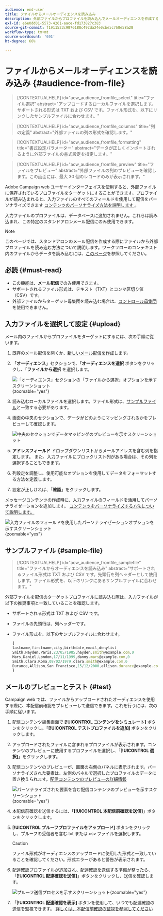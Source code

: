 ```yaml
---
audience: end-user
title: ファイルからメールオーディエンスを読み込み
description: 外部ファイルからプロファイルを読み込んでメールオーディエンスを作成する方法を学ぶ
exl-id: e6e0dd01-5573-4261-aace-fd173827c383
source-git-commit: f1911523c9076188c492da24e0cbe5c760e58a28
workflow-type: tm+mt
source-wordcount: '691'
ht-degree: 66%

---
```


# ファイルからメールオーディエンスを読み込み {#audience-from-file}

>[!CONTEXTUALHELP]
>id="acw_audience_fromfile_select"
>title="ファイル選択"
>abstract="アップロードするローカルファイルを選択します。サポートされる形式は TXT および CSV です。ファイル形式を、以下にリンクしたサンプルファイルに合わせます。"

>[!CONTEXTUALHELP]
>id="acw_audience_fromfile_columns"
>title="列の定義"
>abstract="外部ファイルの列の形式を確認します。"

>[!CONTEXTUALHELP]
>id="acw_audience_fromfile_formatting"
>title="書式設定パラメーター"
>abstract="データが正しくインポートされるように外部ファイルの書式設定を指定します。"

>[!CONTEXTUALHELP]
>id="acw_audience_fromfile_preview"
>title="ファイルをプレビュー"
>abstract="外部ファイルの列のプレビューを確認します。この画面には、最大 30 個のレコードのみが表示されます。"

Adobe Campaign web ユーザーインターフェイスを使用すると、外部ファイルに保存されているプロファイルをターゲットにすることができます。プロファイルが読み込まれると、入力ファイルのすべてのフィールドを使用して配信をパーソナライズできます [ コンテンツのパーソナライズ方法を説明します ](../personalization/personalize.md)。

入力ファイルのプロファイルは、データベースに追加されません。これらは読み込まれ、この特定のスタンドアロンメール配信にのみ使用できます。

>[!NOTE]
>
>このページでは、スタンドアロンのメール配信を作成する際にファイルから外部プロファイルを読み込む方法について説明します。ワークフローのコンテキスト内のファイルからデータを読み込むには、[このページ](../workflows/activities/load-file.md)を参照してください。

## 必読 {#must-read}

* この機能は、**メール配信**&#x200B;でのみ使用できます。
* サポートされるファイル形式は、テキスト（TXT）とコンマ区切り値（CSV）です。
* 外部ファイルからターゲット母集団を読み込む場合は、[コントロール母集団](control-group.md)を使用できません。

## 入力ファイルを選択して設定 {#upload}

メール内のファイルからプロファイルをターゲットにするには、次の手順に従います。

1. 既存のメール配信を開くか、[新しいメール配信を作成](../email/create-email.md)します。
1. 「**オーディエンス**」セクションで、「**オーディエンスを選択** ボタンをクリックし、「**ファイルから選択** を選択します。

   ![ 「オーディエンス」セクションの「ファイルから選択」オプションを示すスクリーンショット ](assets/select-from-file.png){zoomable="yes"}

1. 読み込むローカルファイルを選択します。ファイル形式は、[サンプルファイル](#sample-file)と一致する必要があります。
1. 画面の中央のセクションで、データがどのようにマッピングされるかをプレビューして確認します。

   ![ 中央のセクションでデータマッピングのプレビューを示すスクリーンショット ](assets/select-from-file-map.png)

1. **アドレスフィールド** ドロップダウンリストからメールアドレスを含む列を指定します。 また、入力ファイルにブロックリスト列がある場合は、その列を選択することもできます。
1. 列設定を調整し、使用可能なオプションを使用してデータをフォーマットする方法を定義します。
1. 設定が正しければ、「**確認**」をクリックします。

メッセージコンテンツの作成時に、入力ファイルのフィールドを活用してパーソナライゼーションを追加します。 [コンテンツをパーソナライズする方法について説明します。](../personalization/personalize.md)

![ 入力ファイルのフィールドを使用したパーソナライゼーションオプションを示すスクリーンショット ](assets/select-external-perso.png){zoomable="yes"}

## サンプルファイル {#sample-file}

>[!CONTEXTUALHELP]
>id="acw_audience_fromfile_samplefile"
>title="ファイルからオーディエンスを読み込み"
>abstract="サポートされるファイル形式は TXT および CSV です。先頭行を列ヘッダーとして使用します。ファイル形式を、以下のリンクにあるサンプルファイルに合わせます。"

外部ファイルを配信のターゲットプロファイルに読み込む際は、入力ファイルが以下の推奨事項と一致していることを確認します。

* サポートされる形式は TXT および CSV です。
* ファイルの先頭行は、列ヘッダーです。
* ファイル形式を、以下のサンプルファイルに合わせます。

  ```javascript
  {
  lastname,firstname,city,birthdate,email,denylist
  Smith,Hayden,Paris,23/05/1985,hayden.smith@example.com,0
  Mars,Daniel,London,17/11/1999,danny.mars@example.com,0
  Smith,Clara,Roma,08/02/1979,clara.smith@example.com,0
  Durance,Allison,San Francisco,15/12/2000,allison.durance@example.com,1
  }
  ```

## メールのプレビューとテスト {#test}

Campaign web では、ファイルからアップロードされたオーディエンスを使用する際に、本配信前確認をプレビューして送信できます。これを行うには、次の手順に従います。

1. 配信コンテンツ編集画面で **[!UICONTROL コンテンツをシミュレート]** ボタンをクリックし、「**[!UICONTROL テストプロファイルを追加]** ボタンをクリックします。

1. アップロードされたファイルに含まれるプロファイルが表示されます。コンテンツのプレビューに使用するプロファイルを選択し、「**[!UICONTROL 選択]**」をクリックします。

1. 配信コンテンツのプレビューが、画面の右側のパネルに表示されます。パーソナライズされた要素は、左側のパネルで選択したプロファイルのデータに置き換えられます。[配信コンテンツのプレビューの詳細情報](../preview-test/preview-content.md)

   ![ パーソナライズされた要素を含む配信コンテンツのプレビューを示すスクリーンショット ](assets/file-upload-preview.png){zoomable="yes"}

1. 本配信前確認を送信するには、「**[!UICONTROL 本配信前確認を送信]**」ボタンをクリックします。

1. **[!UICONTROL プルーフプロファイルをアップロード]** ボタンをクリックし、プルーフの受信者を含む.txt または.csv ファイルを選択します。

   >[!CAUTION]
   >
   >ファイル形式がオーディエンスのアップロードに使用した形式と一致していることを確認してください。形式エラーがあると警告が表示されます。

1. 配達確認プロファイルが追加され、配達確認を送信する準備が整ったら、「**[!UICONTROL 配達確認を送信]**」ボタンをクリックし、送信を確認します。

   ![ プルーフ送信プロセスを示すスクリーンショット ](assets/file-upload-test.png){zoomable="yes"}

1. 「**[!UICONTROL 配達確認を表示]** ボタンを使用して、いつでも配達確認の送信を監視できます。 [詳しくは、本配信前確認の監視を参照してください](../preview-test/test-deliveries.md#access-test-deliveries)